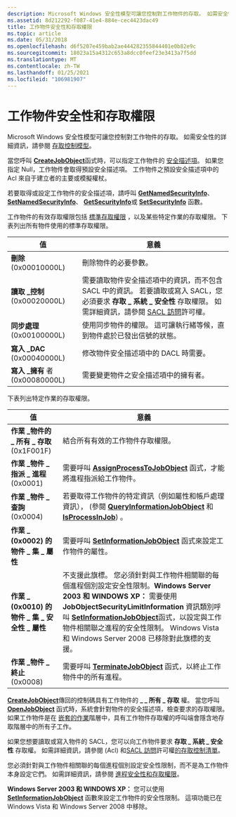 ```yaml
---
description: Microsoft Windows 安全性模型可讓您控制對工作物件的存取。 如需安全性的詳細資訊，請參閱 Access-Control 模型。
ms.assetid: 8d212292-f087-41e4-884e-cec4423dac49
title: 工作物件安全性和存取權限
ms.topic: article
ms.date: 05/31/2018
ms.openlocfilehash: d6f5207e459bab2ae444282355844401e0b82e9c
ms.sourcegitcommit: 18023a15a4312c653a8dcc0feef23e3413a7f5dd
ms.translationtype: MT
ms.contentlocale: zh-TW
ms.lasthandoff: 01/25/2021
ms.locfileid: "106981907"
---
```

# <a name="job-object-security-and-access-rights"></a>工作物件安全性和存取權限

Microsoft Windows 安全性模型可讓您控制對工作物件的存取。 如需安全性的詳細資訊，請參閱 [存取控制模型](../secauthz/access-control-model.md)。

當您呼叫 [**CreateJobObject**](/windows/desktop/api/WinBase/nf-winbase-createjobobjecta)函式時，可以指定工作物件的 [安全描述項](../secauthz/security-descriptors.md)。 如果您指定 Null，工作物件會取得預設安全描述項。 工作物件之預設安全描述項中的 Acl 來自于建立者的主要或模擬權杖。

若要取得或設定工作物件的安全描述項，請呼叫 [**GetNamedSecurityInfo**](/windows/win32/api/aclapi/nf-aclapi-getnamedsecurityinfoa)、 [**SetNamedSecurityInfo**](/windows/win32/api/aclapi/nf-aclapi-setnamedsecurityinfoa)、 [**GetSecurityInfo**](/windows/win32/api/aclapi/nf-aclapi-getsecurityinfo)或 [**SetSecurityInfo**](/windows/win32/api/aclapi/nf-aclapi-setsecurityinfo) 函數。

工作物件的有效存取權限包括 [標準存取權限](../secauthz/standard-access-rights.md) ，以及某些特定作業的存取權限。 下表列出所有物件使用的標準存取權限。

| 值                           | 意義                                                                                                                                                                                                                                                                                  |
|---------------------------------|------------------------------------------------------------------------------------------------------------------------------------------------------------------------------------------------------------------------------------------------------------------------------------------|
| **刪除** (0x00010000L)         | 刪除物件的必要參數。                                                                                                                                                                                                                                                           |
| **讀取 \_控制** (0x00020000L)  | 需要讀取物件安全描述項中的資訊，而不包含 SACL 中的資訊。 若要讀取或寫入 SACL，您必須要求 **存取 \_ 系統 \_ 安全性** 存取權限。 如需詳細資訊，請參閱 [SACL 訪問](../secauthz/sacl-access-right.md)許可權。 |
| **同步處理** (0x00100000L)    | 使用同步物件的權限。 這可讓執行緒等候，直到物件處於已發出信號的狀態。                                                                                                                                                                |
| **寫入 \_DAC** (0x00040000L)     | 修改物件安全描述項中的 DACL 時需要。                                                                                                                                                                                                                   |
| **寫入 \_擁有** 者 (0x00080000L)   | 需要變更物件之安全描述項中的擁有者。                                                                                                                                                                                                                  |



 

下表列出特定作業的存取權限。



| 值                                               | 意義                                                                                                                                                                                                                                                                                                                                                                                                                                                                                          |
|-----------------------------------------------------|--------------------------------------------------------------------------------------------------------------------------------------------------------------------------------------------------------------------------------------------------------------------------------------------------------------------------------------------------------------------------------------------------------------------------------------------------------------------------------------------------|
| **作業 \_物件的 \_ 所有 \_ 存取** (0x1F001F)              | 結合所有有效的工作物件存取權限。                                                                                                                                                                                                                                                                                                                                                                                                                                                     |
| **作業 \_物件 \_ 指派 \_ 進程** (0x0001)            | 需要呼叫 [**AssignProcessToJobObject**](/windows/win32/api/jobapi2/nf-jobapi2-assignprocesstojobobject) 函式，才能將進程指派給工作物件。                                                                                                                                                                                                                                                                                                                                                                |
| **作業 \_物件 \_ 查詢** (0x0004)                      | 若要取得工作物件的特定資訊（例如屬性和帳戶處理資訊）， (參閱 [**QueryInformationJobObject**](/windows/win32/api/jobapi2/nf-jobapi2-queryinformationjobobject) 和 [**IsProcessInJob**](/windows/win32/api/jobapi/nf-jobapi-isprocessinjob)) 。                                                                                                                                                                                                                                                                    |
| **作業 \_ (0x0002) 的物件 \_ 集 \_ 屬性**           | 需要呼叫 [**SetInformationJobObject**](/windows/win32/api/jobapi2/nf-jobapi2-setinformationjobobject) 函式來設定工作物件的屬性。                                                                                                                                                                                                                                                                                                                                                                |
| **作業 \_ (0x0010) 的物件 \_ 集 \_ 安全性 \_ 屬性** | 不支援此旗標。 您必須針對與工作物件相關聯的每個進程個別設定安全性限制。**Windows Server 2003 和 WINDOWS XP：** 需要使用 **JobObjectSecurityLimitInformation** 資訊類別呼叫 [**SetInformationJobObject**](/windows/win32/api/jobapi2/nf-jobapi2-setinformationjobobject)函式，以設定與工作物件相關聯之進程的安全性限制。 Windows Vista 和 Windows Server 2008 已移除對此旗標的支援。 <br/> |
| **作業 \_物件 \_ 終止** (0x0008)                  | 需要呼叫 [**TerminateJobObject**](/windows/win32/api/jobapi2/nf-jobapi2-terminatejobobject) 函式，以終止工作物件中的所有進程。                                                                                                                                                                                                                                                                                                                                                                     |



 

[**CreateJobObject**](/windows/desktop/api/WinBase/nf-winbase-createjobobjecta)傳回的控制碼具有工作物件的 **\_ \_ 所有 \_ 存取** 權。 當您呼叫 [**OpenJobObject**](/windows/desktop/api/WinBase/nf-winbase-openjobobjecta) 函式時，系統會針對物件的安全描述項，檢查要求的存取權限。 如果工作物件是在 [嵌套的作業](nested-jobs.md)階層中，具有工作物件存取權的呼叫端會隱含地存取階層中的所有子工作。

如果您想要讀取或寫入物件的 SACL，您可以向工作物件要求 **存取 \_ 系統 \_ 安全性** 存取權。 如需詳細資訊，請參閱 (Acl) 和[SACL 訪問](../secauthz/sacl-access-right.md)許可權[的存取控制清單](../secauthz/access-control-lists.md)。

您必須針對與工作物件相關聯的每個進程個別設定安全性限制，而不是為工作物件本身設定它們。 如需詳細資訊，請參閱 [進程安全性和存取權限](process-security-and-access-rights.md)。

**Windows Server 2003 和 WINDOWS XP：** 您可以使用 [**SetInformationJobObject**](/windows/win32/api/jobapi2/nf-jobapi2-setinformationjobobject) 函數來設定工作物件的安全性限制。 這項功能已在 Windows Vista 和 Windows Server 2008 中移除。

 

 
